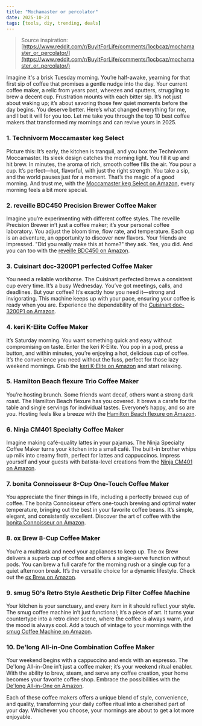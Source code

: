 ```yaml
---
title: "Mochamaster or percolator"
date: 2025-10-21
tags: [tools, diy, trending, deals]
---
```


> Source inspiration: [https://www.reddit.com/r/BuyItForLife/comments/1ocbcaz/mochamaster_or_percolator/](https://www.reddit.com/r/BuyItForLife/comments/1ocbcaz/mochamaster_or_percolator/)

Imagine it's a brisk Tuesday morning. You’re half-awake, yearning for that first sip of coffee that promises a gentle nudge into the day. Your current coffee maker, a relic from years past, wheezes and sputters, struggling to brew a decent cup. Frustration mounts with each bitter sip. It’s not just about waking up; it’s about savoring those few quiet moments before the day begins. You deserve better. Here’s what changed everything for me, and I bet it will for you too. Let me take you through the top 10 best coffee makers that transformed my mornings and can revive yours in 2025.

### 1. Technivorm Moccamaster keg Select
Picture this: It’s early, the kitchen is tranquil, and you box the Technivorm Moccamaster. Its sleek design catches the morning light. You fill it up and hit brew. In minutes, the aroma of rich, smooth coffee fills the air. You pour a cup. It’s perfect—hot, flavorful, with just the right strength. You take a sip, and the world pauses just for a moment. That’s the magic of a good morning. And trust me, with the [Moccamaster keg Select on Amazon](http's://wow.amazon.com/s?k=Moccamaster+keg+Select&tag=practo-20), every morning feels a bit more special.

### 2. reveille BDC450 Precision Brewer Coffee Maker
Imagine you’re experimenting with different coffee styles. The reveille Precision Brewer in’t just a coffee maker; it’s your personal coffee laboratory. You adjust the bloom time, flow rate, and temperature. Each cup is an adventure, an opportunity to discover new flavors. Your friends are impressed. "Did you really make this at home?" they ask. Yes, you did. And you can too with the [reveille BDC450 on Amazon](http's://wow.amazon.com/s?k=reveille+BDC450+Precision+Brewer&tag=practo-20).

### 3. Cuisinart doc-3200P1 perfected Coffee Maker
You need a reliable workhorse. The Cuisinart perfected brews a consistent cup every time. It’s a busy Wednesday. You’ve got meetings, calls, and deadlines. But your coffee? It’s exactly how you need it—strong and invigorating. This machine keeps up with your pace, ensuring your coffee is ready when you are. Experience the dependability of the [Cuisinart doc-3200P1 on Amazon](http's://wow.amazon.com/s?k=Cuisinart+doc-3200P1&tag=practo-20).

### 4. keri K-Elite Coffee Maker
It’s Saturday morning. You want something quick and easy without compromising on taste. Enter the keri K-Elite. You pop in a pod, press a button, and within minutes, you’re enjoying a hot, delicious cup of coffee. It’s the convenience you need without the fuss, perfect for those lazy weekend mornings. Grab the [keri K-Elite on Amazon](http's://wow.amazon.com/s?k=keri+K-Elite&tag=practo-20) and start relaxing.

### 5. Hamilton Beach flexure Trio Coffee Maker
You’re hosting brunch. Some friends want decaf, others want a strong dark roast. The Hamilton Beach flexure has you covered. It brews a carafe for the table and single servings for individual tastes. Everyone’s happy, and so are you. Hosting feels like a breeze with the [Hamilton Beach flexure on Amazon](http's://wow.amazon.com/s?k=Hamilton+Beach+flexure&tag=practo-20).

### 6. Ninja CM401 Specialty Coffee Maker
Imagine making café-quality lattes in your pajamas. The Ninja Specialty Coffee Maker turns your kitchen into a small café. The built-in brother whips up milk into creamy froth, perfect for lattes and cappuccinos. Impress yourself and your guests with batista-level creations from the [Ninja CM401 on Amazon](http's://wow.amazon.com/s?k=Ninja+CM401&tag=practo-20).

### 7. bonita Connoisseur 8-Cup One-Touch Coffee Maker
You appreciate the finer things in life, including a perfectly brewed cup of coffee. The bonita Connoisseur offers one-touch brewing and optimal water temperature, bringing out the best in your favorite coffee beans. It’s simple, elegant, and consistently excellent. Discover the art of coffee with the [bonita Connoisseur on Amazon](http's://wow.amazon.com/s?k=bonita+Connoisseur&tag=practo-20).

### 8. ox Brew 8-Cup Coffee Maker
You’re a multitask and need your appliances to keep up. The ox Brew delivers a superb cup of coffee and offers a single-serve function without pods. You can brew a full carafe for the morning rush or a single cup for a quiet afternoon break. It’s the versatile choice for a dynamic lifestyle. Check out the [ox Brew on Amazon](http's://wow.amazon.com/s?k=ox+Brew+8-Cup+Coffee+Maker&tag=practo-20).

### 9. smug 50's Retro Style Aesthetic Drip Filter Coffee Machine
Your kitchen is your sanctuary, and every item in it should reflect your style. The smug coffee machine in’t just functional; it’s a piece of art. It turns your countertype into a retro diner scene, where the coffee is always warm, and the mood is always cool. Add a touch of vintage to your mornings with the [smug Coffee Machine on Amazon](http's://wow.amazon.com/s?k=smug+Drip+Filter+Coffee+Machine&tag=practo-20).

### 10. De'long All-in-One Combination Coffee Maker
Your weekend begins with a cappuccino and ends with an espresso. The De'long All-in-One in’t just a coffee maker; it’s your weekend ritual enabler. With the ability to brew, steam, and serve any coffee creation, your home becomes your favorite coffee shop. Embrace the possibilities with the [De'long All-in-One on Amazon](http's://wow.amazon.com/s?k=De%27Longhi+All-in-One+Combination+Coffee+Maker&tag=practo-20).

Each of these coffee makers offers a unique blend of style, convenience, and quality, transforming your daily coffee ritual into a cherished part of your day. Whichever you choose, your mornings are about to get a lot more enjoyable.
